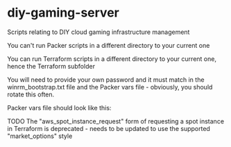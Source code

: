 # diy-gaming-server
Scripts relating to DIY cloud gaming infrastructure management

You can't run Packer scripts in a different directory to your current one

You can run Terraform scripts in a different directory to your current one, hence the Terraform subfolder

You will need to provide your own password and it must match in the winrm_bootstrap.txt file and the Packer vars file - obviously, you should rotate this often.


Packer vars file should look like this:



TODO
The "aws_spot_instance_request" form of requesting a spot instance in Terraform is deprecated - needs to be updated to use the supported "market_options" style